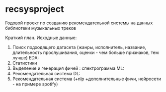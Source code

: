 # recsysproject
Годовой проект по созданию рекомендательной системы на данных библиотеки музыкальных треков

Краткий план.
Исходные данные:
1. Поиск подходящего датасета (жанры, исполнитель, название, длительность прослушивания, оценки - чем больше признаков, тем лучше)
EDA:
2. Статистики
3. Выделение и генерация фичей : спектрограмма
ML:
4. Рекомендательная система
DL: 
6. Рекомендательная система (+nlp +дополнительные фичи, нейросети - на примере spotify)
